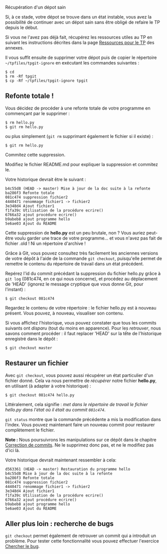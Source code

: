 Récupération d'un dépot sain

Si, à ce stade, votre dépot se trouve dans un état instable, vous avez la possibilité de continuer avec un dépot sain sans être obligé de refaire le TP depuis le début.

Si vous ne l'avez pas déjà fait, récupérez les ressources utiles au TP en suivant les instructions décrites dans la page [Ressources pour le TP](../annexes/tpfiles/) des annexes.

Il vous suffit ensuite de supprimer votre dépot puis de copier le répertoire `~/tpfiles/tpgit-ignore` en exécutant les commandes suivantes :

`$ cd`  
`$ rm -Rf tpgit`  
`$ cp -Rf ~/tpfiles/tpgit-ignore tpgit`

Refonte totale !
----------------

Vous décidez de procéder à une refonte totale de votre programme en commençant par le supprimer :

    $ rm hello.py
    $ git rm hello.py
    

ou plus simplement (`git rm` supprimant également le fichier si il existe) :

    $ git rm hello.py
    

Commitez cette suppression.

Modifiez le fichier README.md pour expliquer la suppression et commitez le.

Votre historique devrait être le suivant :

    b4c55d8 (HEAD -> master) Mise à jour de la doc suite à la refonte
    ba286f3 Refonte totale
    081c474 suppression fichier2
    4440471 renommage fichier1 -> fichier2
    3e348d4 Ajout fichier1
    f1fa39c Utilisation de la procédure ecrire()
    6766a32 ajout procédure ecrire()
    b9abeb8 ajout programme hello
    5e6ae03 Ajout du README
    

Cette suppression de **hello.py** est un peu brutale, non ? Vous auriez peut-être voulu garder une trace de votre programme... et vous n'avez pas fait de fichier .old ! Ni un répertoire d'archive !

Grâce à Git, vous pouvez consultez très facilement les anciennes versions de votre dépôt à l'aide de la commande `git checkout`, puisqu'elle permet de remettre le contenu du répertoire de travail dans un état précédent.

Repérez l'id du commit précédant la suppression du fichier hello.py grâce à `git log` (081c474, en ce qui nous concerne), et procédez au déplacement de 'HEAD' (ignorez le message cryptique que vous donne Git, pour l'instant) :

    $ git checkout 081c474
    

Regardez le contenu de votre répertoire : le fichier hello.py est à nouveau présent. Vous pouvez, à nouveau, visualiser son contenu.

Si vous affichez l'historique, vous pouvez constater que tous les commits suivants ont _disparu_ (tout du moins en apparence). Pour les _retrouver_, nous savons comment procéder : il faut replacer 'HEAD' sur la tếte de l'historique enregistré dans le dépôt :

    $ git checkout master
    

Restaurer un fichier
--------------------

Avec `git checkout`, vous pouvez aussi récupérer un état particulier d'un fichier donné. Cela va nous permettre de _récupérer_ notre fichier **hello.py**, en utilisant (à adapter à votre historique) :

    $ git checkout 081c474 hello.py
    

Littéralement, cela signifie : _met dans le répertoire de travail le fichier hello.py dans l'état où il était au commit `081c474`_.

`git status` montre que la commande précédente a mis la modification dans l'index. Vous pouvez maintenant faire un nouveau commit pour restaurer complètement le fichier.

**Note :** Nous poursuivrons les manipulations sur ce dépôt dans le chapitre [Correction de commits](../correction/). Ne le supprimez donc pas, et ne le modifiez pas d'ici là.

Votre historique devrait maintenant ressembler à cela:

    d563361 (HEAD -> master) Restauration du programme hello
    b4c55d8 Mise à jour de la doc suite à la refonte
    ba286f3 Refonte totale
    081c474 suppression fichier2
    4440471 renommage fichier1 -> fichier2
    3e348d4 Ajout fichier1
    f1fa39c Utilisation de la procédure ecrire()
    6766a32 ajout procédure ecrire()
    b9abeb8 ajout programme hello
    5e6ae03 Ajout du README
    

Aller plus loin : recherche de bugs
-----------------------------------

`git checkout` permet également de retrouver un commit qui a introduit un problème. Pour tester cette fonctionnalité vous pouvez effectuer l'exercice [Chercher le bug](./exercies/02-chercherbug.md).